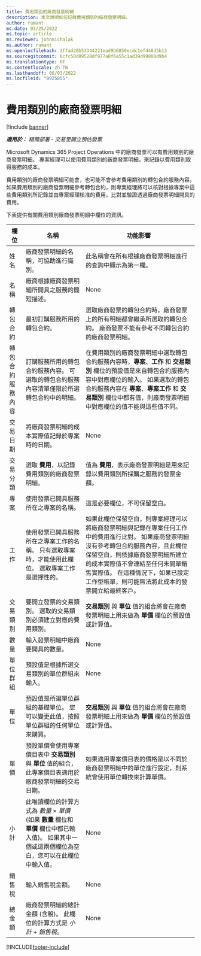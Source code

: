 ```yaml
---
title: 費用類別的廠商發票明細
description: 本文說明如何記錄費用類別的廠商發票明細。
author: rumant
ms.date: 03/25/2022
ms.topic: article
ms.reviewer: johnmichalak
ms.author: rumant
ms.openlocfilehash: 3ffad20b53344221ead9b6850ecdc1efd48d5b13
ms.sourcegitcommit: 6cfc50d89528df977a8f6a55c1ad39d99800d9b4
ms.translationtype: HT
ms.contentlocale: zh-TW
ms.lasthandoff: 06/03/2022
ms.locfileid: "8925855"
---
```

# <a name="vendor-invoice-lines-for-expense-categories"></a>費用類別的廠商發票明細

[!include [banner](../../includes/dataverse-preview.md)]

_**適用於：** 精簡部署 - 交易至開立預估發票_

Microsoft Dynamics 365 Project Operations 中的廠商發票可以有費用類別的廠商發票明細。 專案經理可以使用費用類別的廠商發票明細，來記錄以費用類別取得服務的成本。

費用類別的廠商發票明細可能會，也可能不會參考費用類別的轉包合約服務內容。 如果費用類別的廠商發票明細參考轉包合約，則專案經理將可以核對根據專案中這些費用類別所記錄並由專案經理核准的費用，比對並驗證透過廠商發票明細開具的費用。

下表提供有關費用類別廠商發票明細中欄位的資訊。

| 欄位 | 名稱 | 功能影響 |
| --- | --- | --- |
| 姓名 | 廠商發票明細的名稱，可協助進行識別。 | 此名稱會在所有根據廠商發票明細進行的查詢中顯示為第一欄。 |
| 名稱 | 廠商根據廠商發票明細所開具之服務的簡短描述。 | None |
| 轉包合約 | 最初訂購服務所用的轉包合約。 | 選取廠商發票的轉包合約時，廠商發票上的所有明細都會繼承所選取的轉包合約。 廠商發票不能有參考不同轉包合約的廠商發票明細。 |
| 轉包合約服務內容 | 訂購服務所用的轉包合約服務內容。 可選取的轉包合約服務內容清單僅限於所選轉包合約中的明細。 | 在費用類別的廠商發票明細中選取轉包合約服務內容時，**專案**、**工作** 和 **交易類別** 欄位的預設值是來自轉包合約服務內容中對應欄位的輸入。 如果選取的轉包合約服務內容在 **專案**、**專案工作** 和 **交易類別** 欄位中都有值，則廠商發票明細中對應欄位的值不能與這些值不同。 |
| 交易日期 | 將廠商發票明細的成本實際值記錄於專案時的日期。 |None |
| 交易分類 | 選取 **費用**，以記錄費用類別的廠商發票明細。 | 值為 **費用**，表示廠商發票明細是用來記錄以費用類別所採購之服務的發票金額。 |
| 專案 | 使用發票已開具服務所在之專案的名稱。 | 這是必要欄位，不可保留空白。 |
| 工作 | 使用發票已開具服務所在之專案工作的名稱。 只有選取專案時，才能使用此欄位。 選取專案工作是選擇性的。 | 如果此欄位保留空白，則專案經理可以將廠商發票明細與記錄在專案任何工作中的費用進行比對。 如果廠商發票明細沒有參考轉包合約服務內容，且此欄位保留空白，則依據廠商發票明細所建立的成本實際值不會連結至任何未開單銷售實際值。 在這種情況下，如果已設定工作型帳單，則可能無法將此成本的發票開立給最終客戶。 |
| 交易類別 | 要開立發票的交易類別。 選取的交易類別必須建立對應的費用類別。 | **交易類別** 與 **單位** 值的組合將會在廠商發票明細上用來做為 **單價** 欄位的預設值或計算值。 |
| 數量 | 輸入發票明細中廠商要開具的數量。 |None|
| 單位群組 | 預設值是根據所選交易類別的單位群組來輸入。 | None |
| 單位 | 預設值是所選單位群組的基礎單位。 您可以變更此值，按照單位群組的任何單位來購買。 | **交易類別** 與 **單位** 值的組合將會在廠商發票明細上用來做為 **單價** 欄位的預設值或計算值。 |
| 單價 | 預設單價會使用專案價目表中 **交易類別** 與 **單位** 值的組合，此專案價目表適用於廠商發票明細的交易日期。 | 如果適用專案價目表的價格是以不同於廠商發票明細中的單位進行設定，則系統會使用單位轉換來計算單價。 |
| 小計 | 此唯讀欄位的計算方式為 *數量* &times; *單價* (如果 **數量** 欄位和 **單價** 欄位中都已輸入值)。 如果其中一個或這兩個欄位為空白，您可以在此欄位中輸入值。| None |
| 銷售稅 | 輸入銷售稅金額。 | None |
| 總金額 | 廠商發票明細的總計金額 (含稅)。 此欄位的計算方式是 *小計* +  *銷售稅*。 | None |

[!INCLUDE[footer-include](../../includes/footer-banner.md)]
